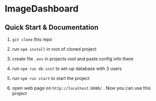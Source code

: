 # ImageDashboard

## Quick Start & Documentation

1. `git clone` this repo

2. run `npm install` in root of cloned project

3. create file `.env` in projects root and paste config info there

4. run `npm run db-init` to set-up database with 3 users

5. run `npm run start` to start the project

6. open web page on `http://localhost:8080/` . Now you can use this project
